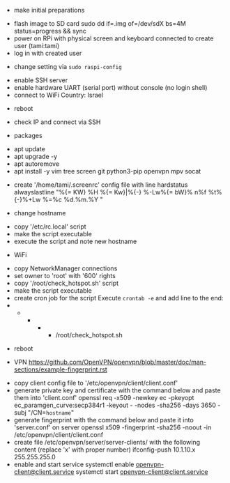 - make initial preparations
* flash image to SD card
sudo dd if=<image>.img of=/dev/sdX bs=4M status=progress && sync
* power on RPi with physical screen and keyboard connected to create user (tami:tami)
* log in with created user

- change setting via `sudo raspi-config`
* enable SSH server
* enable hardware UART (serial port) without console (no login shell)
* connect to WiFi
Country: Israel

- reboot

- check IP and connect via SSH

- packages
* apt update
* apt upgrade -y
* apt autoremove
* apt install -y vim tree screen git python3-pip openvpn mpv socat

- create '/home/tami/.screenrc' config file with line
hardstatus alwayslastline "%{= KW} %H %{= Kw}|%{-} %-Lw%{= bW}%    n%f %t%{-}%+Lw %=%c %d.%m.%Y "

- change hostname
* copy '/etc/rc.local' script
* make the script executable
* execute the script and note new hostname

- WiFi
* copy NetworkManager connections
* set owner to 'root' with '600' rights
* copy '/root/check_hotspot.sh' script
* make the script executable
* create cron job for the script
Execute `crontab -e` and add line to the end:
* * * * * /root/check_hotspot.sh

- reboot

- VPN
https://github.com/OpenVPN/openvpn/blob/master/doc/man-sections/example-fingerprint.rst

* copy client config file to '/etc/openvpn/client/client.conf'
* generate private key and certificate with the command below and paste them into 'client.conf'
openssl req -x509 -newkey ec -pkeyopt ec_paramgen_curve:secp384r1 -keyout - -nodes -sha256 -days 3650 -subj "/CN=`hostname`"
* generate fingerprint with the command below and paste it into 'server.conf' on server
openssl x509 -fingerprint -sha256 -noout -in /etc/openvpn/client/client.conf
* create file /etc/openvpn/server/server-clients/<hostname> with the following content (replace 'x' with proper number)
ifconfig-push 10.1.10.x 255.255.255.0
* enable and start service
systemctl enable openvpn-client@client.service
systemctl start openvpn-client@client.service
